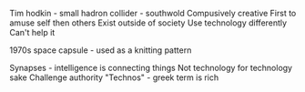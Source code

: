 Tim hodkin - small hadron collider - southwold
Compusively creative
First to amuse self then others
Exist outside of society
Use technology differently
Can't help it

1970s space capsule - used as a knitting pattern

Synapses - intelligence is connecting things
Not technology for technology sake
Challenge authority
"Technos" - greek term is rich
